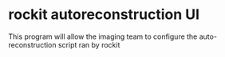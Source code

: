 # rockit autoreconstruction UI

This program will allow the imaging team to configure the auto-reconstruction script ran by rockit
